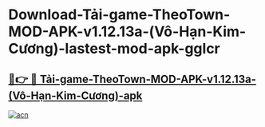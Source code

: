 # Download-Tải-game-TheoTown-MOD-APK-v1.12.13a-(Vô-Hạn-Kim-Cương)-lastest-mod-apk-gglcr

<h2><a href="https://apkcomod.com?title=Tải-game-TheoTown-MOD-APK-v1.12.13a-(Vô-Hạn-Kim-Cương)">🔗👉 🔴 Tải-game-TheoTown-MOD-APK-v1.12.13a-(Vô-Hạn-Kim-Cương)-apk </a></h2>

[![acn](https://github.com/user-attachments/assets/0f9c940e-d8b0-45ae-aac7-cd30a18b3e1c)](https://apkcomod.com?title=Tải-game-TheoTown-MOD-APK-v1.12.13a-(Vô-Hạn-Kim-Cương))
